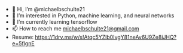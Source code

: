 - 👋 Hi, I’m @michaelbschulte21
- 👀 I’m interested in Python, machine learning, and neural networks
- 🌱 I’m currently learning tensorflow
- 📫 How to reach me michaelbschulte21@gmail.com
- Resume: https://1drv.ms/w/s!Atqc5YZlb0IvgY81neAv6U9Ze8iJHQ?e=5flgnE

<!---
michaelbschulte21/michaelbschulte21 is a ✨ special ✨ repository because its `README.md` (this file) appears on your GitHub profile.
You can click the Preview link to take a look at your changes.
--->
